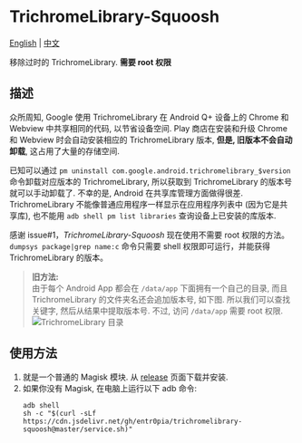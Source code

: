 # TrichromeLibrary-Squoosh

[English](https://github.com/entr0pia/trichromelibrary-squoosh#readme) | [中文](https://github.com/entr0pia/trichromelibrary-squoosh/blob/master/README_ZH.md)

移除过时的 TrichromeLibrary. **需要 root 权限**

## 描述

众所周知, Google 使用 TrichromeLibrary 在 Android Q+ 设备上的 Chrome 和 Webview 中共享相同的代码, 以节省设备空间. Play 商店在安装和升级 Chrome 和 Webview 时会自动安装相应的 TrichromeLibrary 版本, **但是, 旧版本不会自动卸载**, 这占用了大量的存储空间. 

已知可以通过 ```pm uninstall com.google.android.trichromelibrary_$version``` 命令卸载对应版本的 TrichromeLibrary, 所以获取到 TrichromeLibrary 的版本号就可以手动卸载了. 不幸的是, Android 在共享库管理方面做得很差. TrichromeLibrary 不能像普通应用程序一样显示在应用程序列表中 (因为它是共享库), 也不能用 ```adb shell pm list libraries``` 查询设备上已安装的库版本.

感谢 issue#1，*TrichromeLibrary-Squoosh* 现在使用不需要 root 权限的方法。 `dumpsys package|grep name:c` 命令只需要 shell 权限即可运行，并能获得 TrichromeLibrary 的版本。

> **旧方法:** <br> 由于每个 Android App 都会在 ```/data/app``` 下面拥有一个自己的目录, 而且 TrichromeLibrary 的文件夹名还会追加版本号, 如下图. 所以我们可以查找关键字, 然后从结果中提取版本号. 不过, 访问 ```/data/app``` 需要 root 权限.
![TrichromeLibrary 目录](https://tvax2.sinaimg.cn/large/007uv4aMgy1h0k41g844cj30rs0eqgsx.jpg)

## 使用方法

1. 就是一个普通的 Magisk 模块. 从 [release](https://github.com/entr0pia/trichromelibrary-squoosh/releases/latest) 页面下载并安装.
2. 如果你没有 Magisk, 在电脑上运行以下 adb 命令:
    ```shell
    adb shell
    sh -c "$(curl -sLf https://cdn.jsdelivr.net/gh/entr0pia/trichromelibrary-squoosh@master/service.sh)"
    ```
